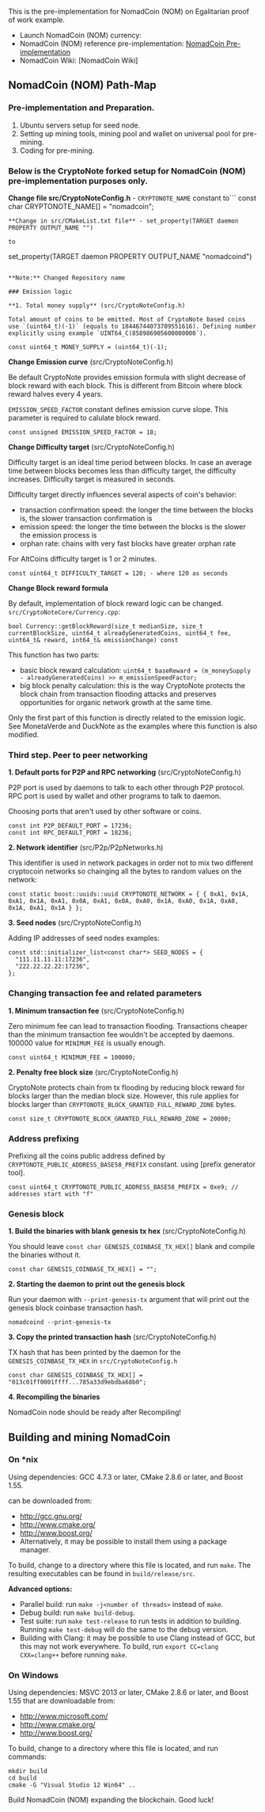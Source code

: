 This is the pre-implementation for NomadCoin (NOM) on Egalitarian proof of work example.

* Launch NomadCoin (NOM) currency: 
* NomadCoin (NOM) reference pre-implementation: [NomadCoin Pre-implementation](https://github.com/mygenibox/nomadcoin)
* NomadCoin Wiki: [NomadCoin Wiki]

## NomadCoin (NOM) Path-Map

### Pre-implementation and Preparation.

1. Ubuntu servers setup for seed node.
2. Setting up mining tools, mining pool and wallet on universal pool for pre-mining.
3. Coding for pre-mining.
### Below is the CryptoNote forked setup for NomadCoin (NOM) pre-implementation purposes only.


**Change file src/CryptoNoteConfig.h** - `CRYPTONOTE_NAME` constant 
to```
const char CRYPTONOTE_NAME[] = "nomadcoin";
```
**Change in src/CMakeList.txt file** - set_property(TARGET daemon PROPERTY OUTPUT_NAME "")

to
```
set_property(TARGET daemon PROPERTY OUTPUT_NAME "nomadcoind")
```

**Note:** Changed Repository name

### Emission logic 

**1. Total money supply** (src/CryptoNoteConfig.h)

Total amount of coins to be emitted. Most of CryptoNote based coins use `(uint64_t)(-1)` (equals to 18446744073709551616). Defining number explicitly using example `UINT64_C(858986905600000000`).

const uint64_t MONEY_SUPPLY = (uint64_t)(-1);
```

**Change Emission curve** (src/CryptoNoteConfig.h)

Be default CryptoNote provides emission formula with slight decrease of block reward with each block. This is different from Bitcoin where block reward halves every 4 years.

`EMISSION_SPEED_FACTOR` constant defines emission curve slope. This parameter is required to calulate block reward. 

```
const unsigned EMISSION_SPEED_FACTOR = 18;
```

**Change Difficulty target** (src/CryptoNoteConfig.h)

Difficulty target is an ideal time period between blocks. In case an average time between blocks becomes less than difficulty target, the difficulty increases. Difficulty target is measured in seconds.

Difficulty target directly influences several aspects of coin's behavior:

- transaction confirmation speed: the longer the time between the blocks is, the slower transaction confirmation is
- emission speed: the longer the time between the blocks is the slower the emission process is
- orphan rate: chains with very fast blocks have greater orphan rate

For AltCoins difficulty target is 1 or 2 minutes.

```
const uint64_t DIFFICULTY_TARGET = 120; - where 120 as seconds
```

**Change Block reward formula**

By default, implementation of block reward logic can be changed. `src/CryptoNoteCore/Currency.cpp`:
```
bool Currency::getBlockReward(size_t medianSize, size_t currentBlockSize, uint64_t alreadyGeneratedCoins, uint64_t fee, uint64_t& reward, int64_t& emissionChange) const
```

This function has two parts:

- basic block reward calculation: `uint64_t baseReward = (m_moneySupply - alreadyGeneratedCoins) >> m_emissionSpeedFactor;`
- big block penalty calculation: this is the way CryptoNote protects the block chain from transaction flooding attacks and preserves opportunities for organic network growth at the same time.

Only the first part of this function is directly related to the emission logic. See MonetaVerde and DuckNote as the examples where this function is also modified.


### Third step. Peer to peer networking

**1. Default ports for P2P and RPC networking** (src/CryptoNoteConfig.h)

P2P port is used by daemons to talk to each other through P2P protocol.
RPC port is used by wallet and other programs to talk to daemon.

Choosing ports that aren't used by other software or coins.

```
const int P2P_DEFAULT_PORT = 17236;
const int RPC_DEFAULT_PORT = 18236;
```


**2. Network identifier** (src/P2p/P2pNetworks.h)

This identifier is used in network packages in order not to mix two different cryptocoin networks so chainging all the bytes to random values on the network:
```
const static boost::uuids::uuid CRYPTONOTE_NETWORK = { { 0xA1, 0x1A, 0xA1, 0x1A, 0xA1, 0x0A, 0xA1, 0x0A, 0xA0, 0x1A, 0xA0, 0x1A, 0xA0, 0x1A, 0xA1, 0x1A } };
```


**3. Seed nodes** (src/CryptoNoteConfig.h)

Adding IP addresses of seed nodes examples:

```
const std::initializer_list<const char*> SEED_NODES = {
  "111.11.11.11:17236",
  "222.22.22.22:17236",
};
```


### Changing transaction fee and related parameters

**1. Minimum transaction fee** (src/CryptoNoteConfig.h)

Zero minimum fee can lead to transaction flooding. Transactions cheaper than the minimum transaction fee wouldn't be accepted by daemons. 100000 value for `MINIMUM_FEE` is usually enough.

```
const uint64_t MINIMUM_FEE = 100000;
```


**2. Penalty free block size** (src/CryptoNoteConfig.h)

CryptoNote protects chain from tx flooding by reducing block reward for blocks larger than the median block size. However, this rule applies for blocks larger than `CRYPTONOTE_BLOCK_GRANTED_FULL_REWARD_ZONE` bytes.

```
const size_t CRYPTONOTE_BLOCK_GRANTED_FULL_REWARD_ZONE = 20000;
```


### Address prefixing

Prefixing all the coins public address defined by `CRYPTONOTE_PUBLIC_ADDRESS_BASE58_PREFIX` constant. using [prefix generator tool].

```
const uint64_t CRYPTONOTE_PUBLIC_ADDRESS_BASE58_PREFIX = 0xe9; // addresses start with "f"
```


### Genesis block

**1. Build the binaries with blank genesis tx hex** (src/CryptoNoteConfig.h)

You should leave `const char GENESIS_COINBASE_TX_HEX[]` blank and compile the binaries without it.

```
const char GENESIS_COINBASE_TX_HEX[] = "";
```


**2. Starting the daemon to print out the genesis block**

Run your daemon with `--print-genesis-tx` argument that will print out the genesis block coinbase transaction hash.

```
nomadcoind --print-genesis-tx
```


**3. Copy the printed transaction hash** (src/CryptoNoteConfig.h)

TX hash that has been printed by the daemon for the `GENESIS_COINBASE_TX_HEX` in `src/CryptoNoteConfig.h`

```
const char GENESIS_COINBASE_TX_HEX[] = "013c01ff0001ffff...785a33d9ebdba68b0";
```


**4. Recompiling the binaries**

NomadCoin node should be ready after Recompiling!

## Building and mining NomadCoin

### On *nix

Using dependencies: GCC 4.7.3 or later, CMake 2.8.6 or later, and Boost 1.55.

can be downloaded from:

* http://gcc.gnu.org/
* http://www.cmake.org/
* http://www.boost.org/
* Alternatively, it may be possible to install them using a package manager.

To build, change to a directory where this file is located, and run `make`. The resulting executables can be found in `build/release/src`.

**Advanced options:**

* Parallel build: run `make -j<number of threads>` instead of `make`.
* Debug build: run `make build-debug`.
* Test suite: run `make test-release` to run tests in addition to building. Running `make test-debug` will do the same to the debug version.
* Building with Clang: it may be possible to use Clang instead of GCC, but this may not work everywhere. To build, run `export CC=clang CXX=clang++` before running `make`.

### On Windows
Using dependencies: MSVC 2013 or later, CMake 2.8.6 or later, and Boost 1.55 that are downloadable from:

* http://www.microsoft.com/
* http://www.cmake.org/
* http://www.boost.org/

To build, change to a directory where this file is located, and run commands: 
```
mkdir build
cd build
cmake -G "Visual Studio 12 Win64" ..
```
Build NomadCoin (NOM) expanding the blockchain.
Good luck!
